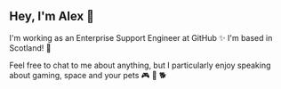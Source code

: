 ## Hey, I'm Alex 👋

I'm working as an Enterprise Support Engineer at GitHub ✨ I'm based in Scotland! 🏴󠁧󠁢󠁳󠁣󠁴󠁿 

Feel free to chat to me about anything, but I particularly enjoy speaking about gaming, space and your pets 🎮 🚀 🐕 
